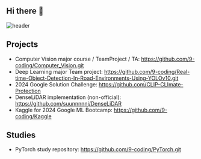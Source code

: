 ## Hi there 👋
![header](https://capsule-render.vercel.app/api?type=waving&color=CBB5E6&height=300&section=header&text=Welcome!&fontSize=90&animation=fadeIn)
<!--
**9-coding/9-coding** is a ✨ _special_ ✨ repository because its `README.md` (this file) appears on your GitHub profile.

Here are some ideas to get you started:

- 🔭 I’m currently working on ...
- 🌱 I’m currently learning ...
- 👯 I’m looking to collaborate on ...
- 🤔 I’m looking for help with ...
- 💬 Ask me about ...
- 📫 How to reach me: ...
- 😄 Pronouns: ...
- ⚡ Fun fact: ...
-->

## Projects
- Computer Vision major course / TeamProject / TA: https://github.com/9-coding/Computer_Vision.git
- Deep Learning major Team project: https://github.com/9-coding/Real-time-Object-Detection-In-Road-Environments-Using-YOLOv10.git
- 2024 Google Solution Challenge: https://github.com/CLIP-CLImate-Protection
- DenseLiDAR implementation (non-official): https://github.com/suunnnnnj/DenseLiDAR
- Kaggle for 2024 Google ML Bootcamp: https://github.com/9-coding/Kaggle

## Studies
- PyTorch study repository: https://github.com/9-coding/PyTorch.git
